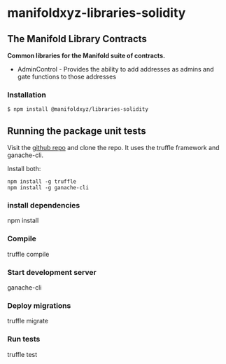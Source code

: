 # manifoldxyz-libraries-solidity

## The Manifold Library Contracts

**Common libraries for the Manifold suite of contracts.**

 * AdminControl - Provides the ability to add addresses as admins and gate functions to those addresses

### Installation

```console
$ npm install @manifoldxyz/libraries-solidity
```

## Running the package unit tests

Visit the [github repo](https://github.com/manifoldxyz/libraries-solidity) and clone the repo.  It uses the truffle framework and ganache-cli.

Install both:
```
npm install -g truffle
npm install -g ganache-cli
```

### install dependencies
npm install

### Compile
truffle compile

### Start development server
ganache-cli

### Deploy migrations
truffle migrate

### Run tests
truffle test


